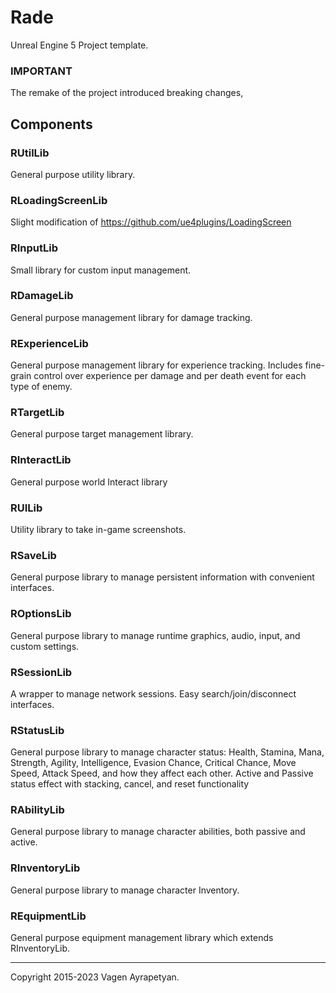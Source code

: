 
#  Rade

Unreal Engine 5 Project template.


### IMPORTANT

The remake of the project introduced breaking changes,


## Components

### RUtilLib
General purpose utility library.

### RLoadingScreenLib
Slight modification of https://github.com/ue4plugins/LoadingScreen

### RInputLib
Small library for custom input management.

### RDamageLib
General purpose management library for damage tracking.

### RExperienceLib
General purpose management library for experience tracking.
Includes fine-grain control over experience per damage and per death event for each type of enemy.

### RTargetLib
General purpose target management library.

### RInteractLib
General purpose world Interact library

### RUILib
Utility library to take in-game screenshots.

### RSaveLib
General purpose library to manage persistent information with convenient interfaces.

### ROptionsLib
General purpose library to manage runtime graphics, audio, input, and custom settings.

### RSessionLib
A wrapper to manage network sessions. Easy search/join/disconnect interfaces.

### RStatusLib
General purpose library to manage character status:
Health, Stamina, Mana, Strength, Agility, Intelligence, Evasion Chance, Critical Chance, Move Speed, Attack Speed, and how they affect each other.
Active and Passive status effect with stacking, cancel, and reset functionality

### RAbilityLib
General purpose library to manage character abilities, both passive and active.

### RInventoryLib
General purpose library to manage character Inventory.

### REquipmentLib
General purpose equipment management library which extends RInventoryLib.






--------------------

Copyright 2015-2023 Vagen Ayrapetyan.


